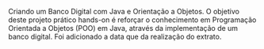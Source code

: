 Criando um Banco Digital com Java e Orientação a Objetos.
O objetivo deste projeto prático hands-on é reforçar o conhecimento em Programação Orientada a Objetos (POO) em Java, através da implementação de um banco digital.
Foi adicionado a data que da realização do extrato.
